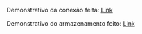 Demonstrativo da conexão feita: [Link](https://www.youtube.com/watch?v=jGj6akH_bYs)

Demonstrativo do armazenamento feito: [Link](https://www.youtube.com/watch?v=HwH-WNGATi0)
